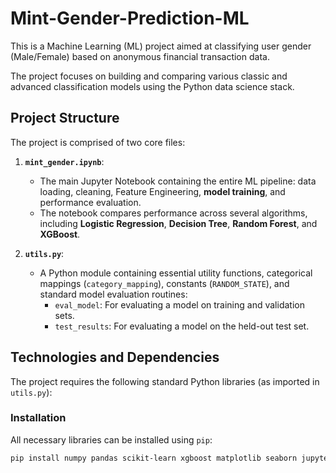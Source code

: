 # Mint-Gender-Prediction-ML

This is a Machine Learning (ML) project aimed at classifying user gender (Male/Female) based on anonymous financial transaction data.

The project focuses on building and comparing various classic and advanced classification models using the Python data science stack.

## Project Structure

The project is comprised of two core files:

1.  **`mint_gender.ipynb`**:
    * The main Jupyter Notebook containing the entire ML pipeline: data loading, cleaning, Feature Engineering, **model training**, and performance evaluation.
    * The notebook compares performance across several algorithms, including **Logistic Regression**, **Decision Tree**, **Random Forest**, and **XGBoost**.

2.  **`utils.py`**:
    * A Python module containing essential utility functions, categorical mappings (`category_mapping`), constants (`RANDOM_STATE`), and standard model evaluation routines:
        * `eval_model`: For evaluating a model on training and validation sets.
        * `test_results`: For evaluating a model on the held-out test set.

## Technologies and Dependencies

The project requires the following standard Python libraries (as imported in `utils.py`):

### Installation

All necessary libraries can be installed using `pip`:

```bash
pip install numpy pandas scikit-learn xgboost matplotlib seaborn jupyter
